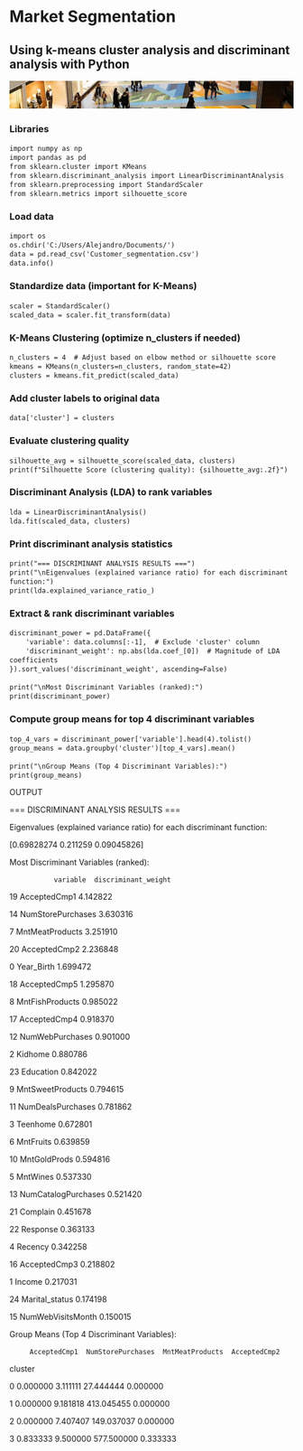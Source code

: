 # Market Segmentation
## Using k-means cluster analysis and discriminant analysis with Python

![Customer_segmentation](docs/assets/images/Customer_segmentation.jpg)

### Libraries
```
import numpy as np
import pandas as pd
from sklearn.cluster import KMeans
from sklearn.discriminant_analysis import LinearDiscriminantAnalysis
from sklearn.preprocessing import StandardScaler
from sklearn.metrics import silhouette_score
```
### Load data
```
import os
os.chdir('C:/Users/Alejandro/Documents/')
data = pd.read_csv('Customer_segmentation.csv')
data.info()
```
### Standardize data (important for K-Means)
```
scaler = StandardScaler()
scaled_data = scaler.fit_transform(data)
```
### K-Means Clustering (optimize n_clusters if needed)
```
n_clusters = 4  # Adjust based on elbow method or silhouette score
kmeans = KMeans(n_clusters=n_clusters, random_state=42)
clusters = kmeans.fit_predict(scaled_data)
```
### Add cluster labels to original data
```
data['cluster'] = clusters
```
### Evaluate clustering quality
```
silhouette_avg = silhouette_score(scaled_data, clusters)
print(f"Silhouette Score (clustering quality): {silhouette_avg:.2f}")
```
### Discriminant Analysis (LDA) to rank variables
```
lda = LinearDiscriminantAnalysis()
lda.fit(scaled_data, clusters)
```
### Print discriminant analysis statistics
```
print("=== DISCRIMINANT ANALYSIS RESULTS ===")
print("\nEigenvalues (explained variance ratio) for each discriminant function:")
print(lda.explained_variance_ratio_)
```
### Extract & rank discriminant variables
```
discriminant_power = pd.DataFrame({
    'variable': data.columns[:-1],  # Exclude 'cluster' column
    'discriminant_weight': np.abs(lda.coef_[0])  # Magnitude of LDA coefficients
}).sort_values('discriminant_weight', ascending=False)

print("\nMost Discriminant Variables (ranked):")
print(discriminant_power)
```
### Compute group means for top 4 discriminant variables
```
top_4_vars = discriminant_power['variable'].head(4).tolist()
group_means = data.groupby('cluster')[top_4_vars].mean()

print("\nGroup Means (Top 4 Discriminant Variables):")
print(group_means)
```
OUTPUT

=== DISCRIMINANT ANALYSIS RESULTS ===

Eigenvalues (explained variance ratio) for each discriminant function:

[0.69828274 0.211259   0.09045826]

Most Discriminant Variables (ranked):

               variable  discriminant_weight

19         AcceptedCmp1             4.142822

14    NumStorePurchases             3.630316

7       MntMeatProducts             3.251910

20         AcceptedCmp2             2.236848

0            Year_Birth             1.699472

18         AcceptedCmp5             1.295870

8       MntFishProducts             0.985022

17         AcceptedCmp4             0.918370

12      NumWebPurchases             0.901000

2               Kidhome             0.880786

23            Education             0.842022

9      MntSweetProducts             0.794615

11    NumDealsPurchases             0.781862

3              Teenhome             0.672801

6             MntFruits             0.639859

10         MntGoldProds             0.594816

5              MntWines             0.537330

13  NumCatalogPurchases             0.521420

21             Complain             0.451678

22             Response             0.363133

4               Recency             0.342258

16         AcceptedCmp3             0.218802

1                Income             0.217031

24       Marital_status             0.174198

15    NumWebVisitsMonth             0.150015



Group Means (Top 4 Discriminant Variables):

         AcceptedCmp1  NumStorePurchases  MntMeatProducts  AcceptedCmp2
cluster  


0            0.000000           3.111111        27.444444      0.000000


1            0.000000           9.181818       413.045455      0.000000

2            0.000000           7.407407       149.037037      0.000000

3            0.833333           9.500000       577.500000      0.333333
